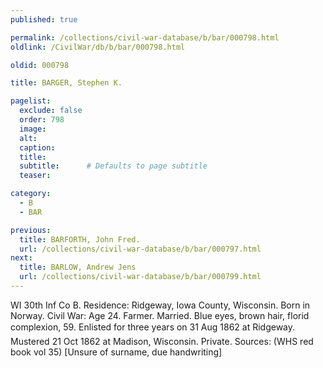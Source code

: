 ```yaml
---
published: true

permalink: /collections/civil-war-database/b/bar/000798.html
oldlink: /CivilWar/db/b/bar/000798.html

oldid: 000798

title: BARGER, Stephen K.

pagelist:
  exclude: false
  order: 798
  image: 
  alt:
  caption:
  title:
  subtitle:      # Defaults to page subtitle
  teaser:

category: 
  - B 
  - BAR

previous:
  title: BARFORTH, John Fred.
  url: /collections/civil-war-database/b/bar/000797.html  
next:
  title: BARLOW, Andrew Jens
  url: /collections/civil-war-database/b/bar/000799.html   
---
```

WI 30th Inf Co B. Residence: Ridgeway, Iowa County, Wisconsin. Born in Norway. Civil War: Age 24. Farmer. Married. Blue eyes, brown hair, florid complexion, 5&#146;9&#148;. Enlisted for three years on 31 Aug 1862 at Ridgeway. Mustered 21 Oct 1862 at Madison, Wisconsin. Private. Sources: (WHS red book vol 35) [Unsure of surname, due handwriting]
